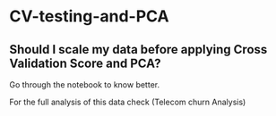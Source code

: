# CV-testing-and-PCA
## Should I scale my data before applying Cross Validation Score and PCA?
Go through the notebook to know better.

For the full analysis of this data check (Telecom churn Analysis)
